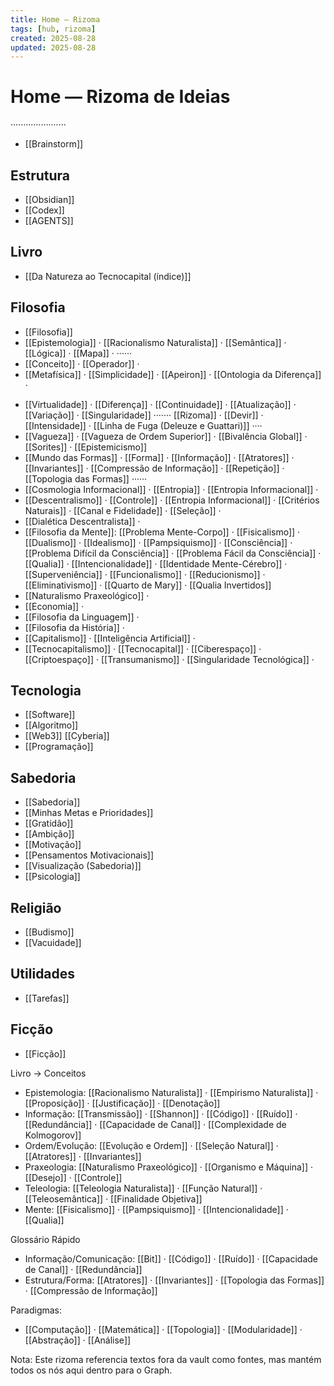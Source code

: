 ```yaml
---
title: Home — Rizoma
tags: [hub, rizoma]
created: 2025-08-28
updated: 2025-08-28
---
```

# Home — Rizoma de Ideias

······················
* [[Brainstorm]]
## Estrutura
* [[Obsidian]]
* [[Codex]]
* [[AGENTS]]

## Livro
* [[Da Natureza ao Tecnocapital (índice)]]

## Filosofia
* [[Filosofia]]
* [[Epistemologia]] · [[Racionalismo Naturalista]] · [[Semântica]] · [[Lógica]] · [[Mapa]] · ······
* [[Conceito]] · [[Operador]] ·
* [[Metafísica]] · [[Simplicidade]] · [[Apeiron]] · [[Ontologia da Diferença]] · 
- [[Virtualidade]] · [[Diferença]] · [[Continuidade]] · [[Atualização]] · [[Variação]] · [[Singularidade]]  ······· [[Rizoma]] · [[Devir]] · [[Intensidade]] · [[Linha de Fuga (Deleuze e Guattari)]] ····
- [[Vagueza]] · [[Vagueza de Ordem Superior]] · [[Bivalência Global]] · [[Sorites]] · [[Epistemicismo]]
- [[Mundo das Formas]] · [[Forma]] · [[Informação]] · [[Atratores]] · [[Invariantes]] · [[Compressão de Informação]] · [[Repetição]] · [[Topologia das Formas]] ······
- [[Cosmologia Informacional]] · [[Entropia]] · [[Entropia Informacional]] ·
- [[Descentralismo]] · [[Controle]] · [[Entropia Informacional]] · [[Critérios Naturais]] · [[Canal e Fidelidade]] · [[Seleção]] ·
- [[Dialética Descentralista]] ·
- [[Filosofia da Mente]]: [[Problema Mente-Corpo]] · [[Fisicalismo]] · [[Dualismo]] · [[Idealismo]] · [[Pampsiquismo]] · [[Consciência]] · [[Problema Difícil da Consciência]] · [[Problema Fácil da Consciência]] · [[Qualia]] · [[Intencionalidade]] · [[Identidade Mente-Cérebro]] · [[Superveniência]] · [[Funcionalismo]] · [[Reducionismo]] · [[Eliminativismo]] · [[Quarto de Mary]] · [[Qualia Invertidos]]
- [[Naturalismo Praxeológico]] ·
- [[Economia]] ·
- [[Filosofia da Linguagem]] ·
- [[Filosofia da História]] ·
- [[Capitalismo]] · [[Inteligência Artificial]] ·
- [[Tecnocapitalismo]] · [[Tecnocapital]] · [[Ciberespaço]] · [[Criptoespaço]] · [[Transumanismo]] · [[Singularidade Tecnológica]] ·

## Tecnologia
- [[Software]]
- [[Algoritmo]]
- [[Web3]] [[Cyberia]]
- [[Programação]]
 
## Sabedoria
- [[Sabedoria]]
- [[Minhas Metas e Prioridades]]
- [[Gratidão]]
- [[Ambição]]
- [[Motivação]]
- [[Pensamentos Motivacionais]]
- [[Visualização (Sabedoria)]]
- [[Psicologia]]

## Religião
* [[Budismo]]
* [[Vacuidade]]

## Utilidades
* [[Tarefas]]

## Ficção
* [[Ficção]]

Livro → Conceitos
- Epistemologia: [[Racionalismo Naturalista]] · [[Empirismo Naturalista]] · [[Proposição]] · [[Justificação]] · [[Denotação]]
- Informação: [[Transmissão]] · [[Shannon]] · [[Código]] · [[Ruído]] · [[Redundância]] · [[Capacidade de Canal]] · [[Complexidade de Kolmogorov]]
- Ordem/Evolução: [[Evolução e Ordem]] · [[Seleção Natural]] · [[Atratores]] · [[Invariantes]]
- Praxeologia: [[Naturalismo Praxeológico]] · [[Organismo e Máquina]] · [[Desejo]] · [[Controle]]
 - Teleologia: [[Teleologia Naturalista]] · [[Função Natural]] · [[Teleosemântica]] · [[Finalidade Objetiva]]
- Mente: [[Fisicalismo]] · [[Pampsiquismo]] · [[Intencionalidade]] · [[Qualia]]

Glossário Rápido
- Informação/Comunicação: [[Bit]] · [[Código]] · [[Ruído]] · [[Capacidade de Canal]] · [[Redundância]]
- Estrutura/Forma: [[Atratores]] · [[Invariantes]] · [[Topologia das Formas]] · [[Compressão de Informação]]

Paradigmas:
- [[Computação]] · [[Matemática]] · [[Topologia]] · [[Modularidade]] · [[Abstração]] · [[Análise]]

Nota: Este rizoma referencia textos fora da vault como fontes, mas mantém todos os nós aqui dentro para o Graph.

